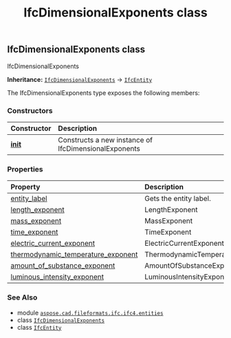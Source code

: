 ﻿---
title: IfcDimensionalExponents class
second_title: Aspose.CAD for Python via .NET API References
description: 
type: docs
weight: 1740
url: /aspose.cad.fileformats.ifc.ifc4.entities/ifcdimensionalexponents/
is_root: false
---

## IfcDimensionalExponents class

IfcDimensionalExponents



**Inheritance:** [`IfcDimensionalExponents`](/cad/python-net/aspose.cad.fileformats.ifc.ifc4.entities/ifcdimensionalexponents) → 
[`IfcEntity`](/cad/python-net/aspose.cad.fileformats.ifc/ifcentity)



The IfcDimensionalExponents type exposes the following members:

### Constructors
| Constructor | Description |
| :- | :- |
| [__init__](/cad/python-net/aspose.cad.fileformats.ifc.ifc4.entities/ifcdimensionalexponents/__init__/#) | Constructs a new instance of IfcDimensionalExponents |


### Properties
| Property | Description |
| :- | :- |
| [entity_label](/cad/python-net/aspose.cad.fileformats.ifc.ifc4.entities/ifcdimensionalexponents/entity_label) | Gets the entity label. |
| [length_exponent](/cad/python-net/aspose.cad.fileformats.ifc.ifc4.entities/ifcdimensionalexponents/length_exponent) | LengthExponent |
| [mass_exponent](/cad/python-net/aspose.cad.fileformats.ifc.ifc4.entities/ifcdimensionalexponents/mass_exponent) | MassExponent |
| [time_exponent](/cad/python-net/aspose.cad.fileformats.ifc.ifc4.entities/ifcdimensionalexponents/time_exponent) | TimeExponent |
| [electric_current_exponent](/cad/python-net/aspose.cad.fileformats.ifc.ifc4.entities/ifcdimensionalexponents/electric_current_exponent) | ElectricCurrentExponent |
| [thermodynamic_temperature_exponent](/cad/python-net/aspose.cad.fileformats.ifc.ifc4.entities/ifcdimensionalexponents/thermodynamic_temperature_exponent) | ThermodynamicTemperatureExponent |
| [amount_of_substance_exponent](/cad/python-net/aspose.cad.fileformats.ifc.ifc4.entities/ifcdimensionalexponents/amount_of_substance_exponent) | AmountOfSubstanceExponent |
| [luminous_intensity_exponent](/cad/python-net/aspose.cad.fileformats.ifc.ifc4.entities/ifcdimensionalexponents/luminous_intensity_exponent) | LuminousIntensityExponent |



### See Also
* module [`aspose.cad.fileformats.ifc.ifc4.entities`](..)
* class [`IfcDimensionalExponents`](/cad/python-net/aspose.cad.fileformats.ifc.ifc4.entities/ifcdimensionalexponents)
* class [`IfcEntity`](/cad/python-net/aspose.cad.fileformats.ifc/ifcentity)

